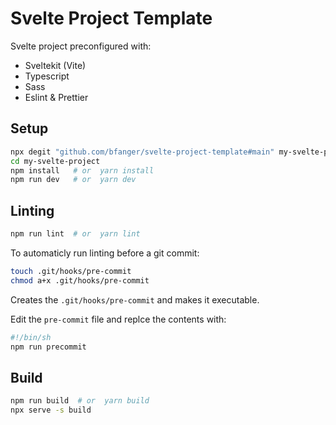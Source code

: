 # Svelte Project Template

Svelte project preconfigured with:

- Sveltekit (Vite)
- Typescript
- Sass
- Eslint & Prettier

## Setup

```sh
npx degit "github.com/bfanger/svelte-project-template#main" my-svelte-project
cd my-svelte-project
npm install   # or  yarn install
npm run dev   # or  yarn dev
```

## Linting

```sh
npm run lint  # or  yarn lint
```

To automaticly run linting before a git commit:

```sh
touch .git/hooks/pre-commit
chmod a+x .git/hooks/pre-commit
```

Creates the `.git/hooks/pre-commit` and makes it executable.

Edit the `pre-commit` file and replce the contents with:

```sh
#!/bin/sh
npm run precommit
```

## Build

```sh
npm run build  # or  yarn build
npx serve -s build
```
